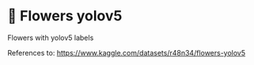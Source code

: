 # 🌸 Flowers yolov5
Flowers with yolov5 labels

References to: https://www.kaggle.com/datasets/r48n34/flowers-yolov5 
